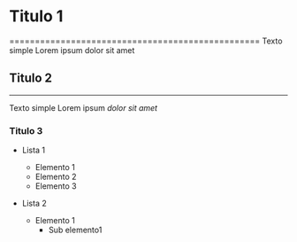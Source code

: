 # Titulo 1
=================================================
Texto simple Lorem ipsum dolor sit amet

## Titulo 2
-------------------------------------------------
Texto simple Lorem ipsum *dolor sit amet*

### Titulo 3
* Lista 1
  * Elemento 1
  * Elemento 2
  * Elemento 3

* Lista 2
  * Elemento 1
    * Sub elemento1
